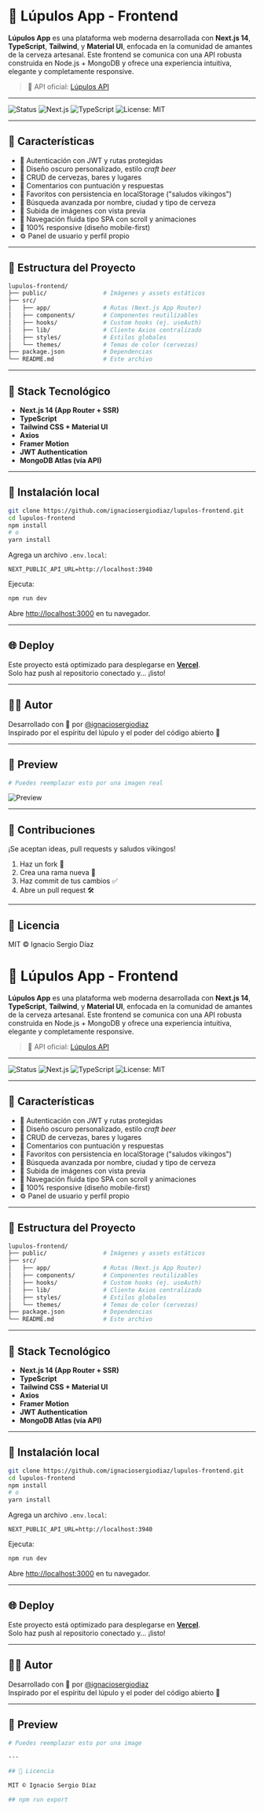# 🍺 Lúpulos App - Frontend

**Lúpulos App** es una plataforma web moderna desarrollada con **Next.js 14**, **TypeScript**, **Tailwind**, y **Material UI**, enfocada en la comunidad de amantes de la cerveza artesanal. Este frontend se comunica con una API robusta construida en Node.js + MongoDB y ofrece una experiencia intuitiva, elegante y completamente responsive.

> 🔗 API oficial: [Lúpulos API](https://github.com/ignaciosergiodiaz/lupulos-api)

---

![Status](https://img.shields.io/badge/status-en%20desarrollo-yellow)
![Next.js](https://img.shields.io/badge/Next.js-14-blue)
![TypeScript](https://img.shields.io/badge/TypeScript-%23007ACC?style=flat&logo=typescript&logoColor=white)
![License: MIT](https://img.shields.io/badge/License-MIT-green)

---

## 🚀 Características

- 🔐 Autenticación con JWT y rutas protegidas
- 🎨 Diseño oscuro personalizado, estilo *craft beer*
- 🍺 CRUD de cervezas, bares y lugares
- 💬 Comentarios con puntuación y respuestas
- 💛 Favoritos con persistencia en localStorage ("saludos vikingos")
- 🔎 Búsqueda avanzada por nombre, ciudad y tipo de cerveza
- 📸 Subida de imágenes con vista previa
- 🧭 Navegación fluida tipo SPA con scroll y animaciones
- 📱 100% responsive (diseño mobile-first)
- ⚙️ Panel de usuario y perfil propio

---

## 📁 Estructura del Proyecto

```bash
lupulos-frontend/
├── public/                # Imágenes y assets estáticos
├── src/
│   ├── app/               # Rutas (Next.js App Router)
│   ├── components/        # Componentes reutilizables
│   ├── hooks/             # Custom hooks (ej. useAuth)
│   ├── lib/               # Cliente Axios centralizado
│   ├── styles/            # Estilos globales
│   └── themes/            # Temas de color (cervezas)
├── package.json           # Dependencias
└── README.md              # Este archivo
```

---

## 🧪 Stack Tecnológico

- **Next.js 14 (App Router + SSR)**
- **TypeScript**
- **Tailwind CSS + Material UI**
- **Axios**
- **Framer Motion**
- **JWT Authentication**
- **MongoDB Atlas (vía API)**

---

## 🔧 Instalación local

```bash
git clone https://github.com/ignaciosergiodiaz/lupulos-frontend.git
cd lupulos-frontend
npm install
# o
yarn install
```

Agrega un archivo `.env.local`:

```
NEXT_PUBLIC_API_URL=http://localhost:3940
```

Ejecuta:

```bash
npm run dev
```

Abre [http://localhost:3000](http://localhost:3000) en tu navegador.

---

## 🌐 Deploy

Este proyecto está optimizado para desplegarse en **[Vercel](https://vercel.com)**.  
Solo haz push al repositorio conectado y... ¡listo!

---

## 👨‍💻 Autor

Desarrollado con 💛 por [@ignaciosergiodiaz](https://github.com/ignaciosergiodiaz)  
Inspirado por el espíritu del lúpulo y el poder del código abierto 🍻

---

## 📸 Preview

```bash
# Puedes reemplazar esto por una imagen real
```

![Preview](./public/assets/logo.gif)

---

## 🤝 Contribuciones

¡Se aceptan ideas, pull requests y saludos vikingos!

1. Haz un fork 🍴
2. Crea una rama nueva 🚀
3. Haz commit de tus cambios ✅
4. Abre un pull request 🛠️

---

## 📄 Licencia

MIT © Ignacio Sergio Díaz
# 🍺 Lúpulos App - Frontend

**Lúpulos App** es una plataforma web moderna desarrollada con **Next.js 14**, **TypeScript**, **Tailwind**, y **Material UI**, enfocada en la comunidad de amantes de la cerveza artesanal. Este frontend se comunica con una API robusta construida en Node.js + MongoDB y ofrece una experiencia intuitiva, elegante y completamente responsive.

> 🔗 API oficial: [Lúpulos API](https://github.com/ignaciosergiodiaz/lupulos-api)

---

![Status](https://img.shields.io/badge/status-en%20desarrollo-yellow)
![Next.js](https://img.shields.io/badge/Next.js-14-blue)
![TypeScript](https://img.shields.io/badge/TypeScript-%23007ACC?style=flat&logo=typescript&logoColor=white)
![License: MIT](https://img.shields.io/badge/License-MIT-green)

---

## 🚀 Características

- 🔐 Autenticación con JWT y rutas protegidas
- 🎨 Diseño oscuro personalizado, estilo *craft beer*
- 🍺 CRUD de cervezas, bares y lugares
- 💬 Comentarios con puntuación y respuestas
- 💛 Favoritos con persistencia en localStorage ("saludos vikingos")
- 🔎 Búsqueda avanzada por nombre, ciudad y tipo de cerveza
- 📸 Subida de imágenes con vista previa
- 🧭 Navegación fluida tipo SPA con scroll y animaciones
- 📱 100% responsive (diseño mobile-first)
- ⚙️ Panel de usuario y perfil propio

---

## 📁 Estructura del Proyecto

```bash
lupulos-frontend/
├── public/                # Imágenes y assets estáticos
├── src/
│   ├── app/               # Rutas (Next.js App Router)
│   ├── components/        # Componentes reutilizables
│   ├── hooks/             # Custom hooks (ej. useAuth)
│   ├── lib/               # Cliente Axios centralizado
│   ├── styles/            # Estilos globales
│   └── themes/            # Temas de color (cervezas)
├── package.json           # Dependencias
└── README.md              # Este archivo
```

---

## 🧪 Stack Tecnológico

- **Next.js 14 (App Router + SSR)**
- **TypeScript**
- **Tailwind CSS + Material UI**
- **Axios**
- **Framer Motion**
- **JWT Authentication**
- **MongoDB Atlas (vía API)**

---

## 🔧 Instalación local

```bash
git clone https://github.com/ignaciosergiodiaz/lupulos-frontend.git
cd lupulos-frontend
npm install
# o
yarn install
```

Agrega un archivo `.env.local`:

```
NEXT_PUBLIC_API_URL=http://localhost:3940
```

Ejecuta:

```bash
npm run dev
```

Abre [http://localhost:3000](http://localhost:3000) en tu navegador.

---

## 🌐 Deploy

Este proyecto está optimizado para desplegarse en **[Vercel](https://vercel.com)**.  
Solo haz push al repositorio conectado y... ¡listo!

---

## 👨‍💻 Autor

Desarrollado con 💛 por [@ignaciosergiodiaz](https://github.com/ignaciosergiodiaz)  
Inspirado por el espíritu del lúpulo y el poder del código abierto 🍻

---

## 📸 Preview

```bash
# Puedes reemplazar esto por una image

---

## 📄 Licencia

MIT © Ignacio Sergio Díaz

## npm run export 
